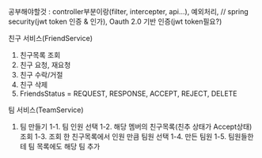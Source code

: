 공부해야할것 : controller부분이랑(filter, intercepter, api...), 예외처리, // spring security(jwt token 인증 & 인가), Oauth 2.0 기반 인증(jwt token필요?)

친구 서비스(FriendService)
  1. 친구목록 조회
  2. 친구 요청, 재요청
  3. 친구 수락/거절
  4. 친구 삭제
  5. FriendsStatus = REQUEST, RESPONSE, ACCEPT, REJECT, DELETE
  
팀 서비스(TeamService)
  1. 팀 만들기
    1-1. 팀 인원 선택
    1-2. 해당 멤버의 친구목록(친추 상태가 Accept상태) 조회
    1-3. 조회 한 친구목록에서 인원 만큼 팀원 선택
    1-4. 만든 팀원
    1-5. 팀원들한테 팀 목록에도 해당 팀 추가
  
    